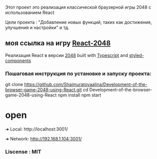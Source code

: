 Этот проект это реализация классической браузерной игры 2048 с использованием React

Цели проекта : "Добавление новых функций, таких как достижения, улучшения и настройки" и тд. 


## моя ссылка на игру [React-2048](https://shaimuratovaalina.github.io/Development-of-the-browser-game-2048-using-React/) 


Реализация React в версии [2048](https://github.com/gabrielecirulli/2048) built with [Typescript](https://www.typescriptlang.org/) and  [styled-components](https://styled-components.com)



### Пошаговая инструкция по установке и запуску проекта:
git clone https://github.com/Shaimuratovaalina/Development-of-the-browser-game-2048-using-React.git 
cd Development-of-the-browser-game-2048-using-React
npm install
npm start



# open 
➜  Local:   http://localhost:3001/      

➜  Network: http://192.168.1.104:3001/ 



### Liscense : MIT